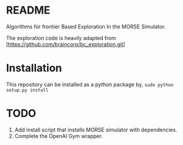 # README
Algorithms for frontier Based Exploration In the MORSE Simulator.

The exploration code is heavily adapted from [https://github.com/braincorp/bc_exploration.git]

# Installation

This repository can be installed as a python package by,
```sudo python setup.py install```

# TODO
1. Add install script that installs MORSE simulator with dependencies.
2. Complete the OpenAI Gym wrapper.
